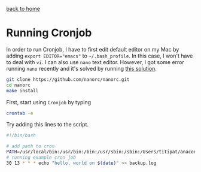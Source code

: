 [back to home](../README.md)

# Running Cronjob

In order to run Cronjob, I have to first edit default editor on my Mac
by adding `export EDITOR="emacs"` to `~/.bash_profile`. In this case, I won't
have to deal with `vi`. I can also use `nano` text editor. However, I got some error
running `nano` recently and it's solved by running [this solution](http://askubuntu.com/questions/90013/how-do-i-enable-syntax-highlighting-in-nano).

```bash
git clone https://github.com/nanorc/nanorc.git
cd nanorc
make install
```

First, start using `Cronjob` by typing

```bash
crontab -e
```

Try adding this lines to the script.

```bash
#!/bin/bash

# add path to cron
PATH=/usr/local/bin:/usr/bin:/bin:/usr/sbin:/sbin:/Users/titipat/anaconda/bin
# running example cron job
30 13 * * * echo "hello, world on $(date)" >> backup.log
```
